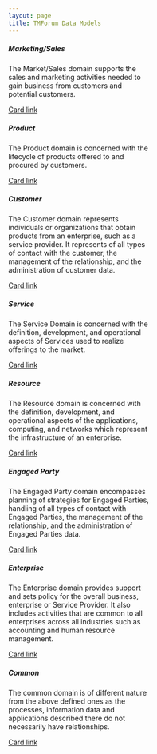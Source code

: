 ```yaml
---
layout: page
title: TMForum Data Models
---
```

<div class="container">
<div class="row">
  <div class="col">
    <div class="card" style="width: 18rem;">
      <div class="card-body">
        <h5 class="card-title">Marketing/Sales</h5>
        <p class="card-text">The Market/Sales domain supports the sales and marketing activities needed to gain business from customers and potential customers.</p>
        <a href="https://github.com/tmforum-rand/schemas/tree/master/MarketingSales" class="card-link">Card link</a>
      </div>
    </div>
  </div>
  <div class="col">
    <div class="card" style="width: 18rem;">
      <div class="card-body">
        <h5 class="card-title">Product</h5>
        <p class="card-text">The Product domain is concerned with the lifecycle of products offered to and procured by customers.</p>
        <a href="https://github.com/tmforum-rand/schemas/tree/master/MarketingSales" class="card-link">Card link</a>
      </div>
    </div>
  </div>
</div>
<div class="row">
<div class="col">
    <div class="card" style="width: 18rem;">
      <div class="card-body">
        <h5 class="card-title">Customer</h5>
        <p class="card-text">The Customer domain represents individuals or organizations that obtain products from an enterprise, such as a service provider. It represents of all types of contact with the customer, the management of the relationship, and the administration of customer data.</p>
        <a href="https://github.com/tmforum-rand/schemas/tree/master/MarketingSales" class="card-link">Card link</a>
      </div>
    </div>
  </div>
<div class="col">
    <div class="card" style="width: 18rem;">
      <div class="card-body">
        <h5 class="card-title">Service</h5>
        <p class="card-text">The Service Domain is concerned with the definition, development, and operational aspects of Services used to realize offerings to the market.</p>
        <a href="https://github.com/tmforum-rand/schemas/tree/master/MarketingSales" class="card-link">Card link</a>
      </div>
    </div>
  </div>
</div>
<div class="row">
<div class="col">
    <div class="card" style="width: 18rem;">
      <div class="card-body">
        <h5 class="card-title">Resource</h5>
        <p class="card-text">The Resource domain is concerned with the definition, development, and operational aspects of the applications, computing, and networks which represent the infrastructure of an enterprise.</p>
        <a href="https://github.com/tmforum-rand/schemas/tree/master/MarketingSales" class="card-link">Card link</a>
      </div>
    </div>
  </div>
<div class="col">
    <div class="card" style="width: 18rem;">
      <div class="card-body">
        <h5 class="card-title">Engaged Party</h5>
        <p class="card-text">The Engaged Party domain encompasses planning of strategies for Engaged Parties, handling of all types of contact with Engaged Parties, the management of the relationship, and the administration of Engaged Parties data.</p>
        <a href="https://github.com/tmforum-rand/schemas/tree/master/MarketingSales" class="card-link">Card link</a>
      </div>
    </div>
  </div>
</div>
<div class="row">
<div class="col">
    <div class="card" style="width: 18rem;">
      <div class="card-body">
        <h5 class="card-title">Enterprise</h5>
        <p class="card-text">	The Enterprise domain provides support and sets policy for the overall business, enterprise or Service Provider. It also includes activities that are common to all enterprises across all industries such as accounting and human resource management.</p>
        <a href="https://github.com/tmforum-rand/schemas/tree/master/MarketingSales" class="card-link">Card link</a>
      </div>
    </div>
  </div>
<div class="col">
    <div class="card" style="width: 18rem;">
      <div class="card-body">
        <h5 class="card-title">Common</h5>
        <p class="card-text">The common domain is of different nature from the above defined ones as the processes, information data and applications described there do not necessarily have relationships.</p>
        <a href="https://github.com/tmforum-rand/schemas/tree/master/MarketingSales" class="card-link">Card link</a>
      </div>
    </div>
  </div>
</div>
</div>